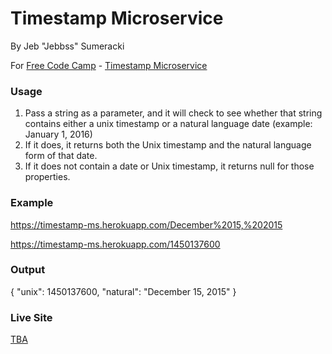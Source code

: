 # Timestamp Microservice
By Jeb "Jebbss" Sumeracki

For [Free Code Camp](http://freecodecamp.com) - [Timestamp Microservice](http://www.freecodecamp.com/challenges/basejump-timestamp-microservice)

### Usage

1. Pass a string as a parameter, and it will check to see whether that string contains either a unix timestamp or a natural language date (example: January 1, 2016)
2. If it does, it returns both the Unix timestamp and the natural language form of that date.
3. If it does not contain a date or Unix timestamp, it returns null for those properties.

### Example
https://timestamp-ms.herokuapp.com/December%2015,%202015

https://timestamp-ms.herokuapp.com/1450137600

### Output
{ "unix": 1450137600, "natural": "December 15, 2015" }

### Live Site
[TBA](tba)
